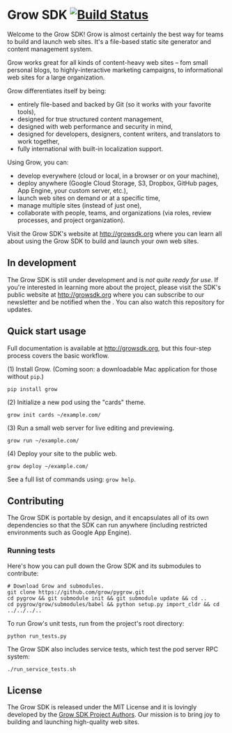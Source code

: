 # Grow SDK [![Build Status](https://travis-ci.org/grow/pygrow.png?branch=master)](https://travis-ci.org/grow/pygrow)

Welcome to the Grow SDK! Grow is almost certainly the best way for teams to build and launch web sites. It's a file-based static site generator and content management system.

Grow works great for all kinds of content-heavy web sites – fom small personal blogs, to highly-interactive marketing campaigns, to informational web sites for a large organization.

Grow differentiates itself by being:

- entirely file-based and backed by Git (so it works with your favorite tools),
- designed for true structured content management,
- designed with web performance and security in mind,
- designed for developers, designers, content writers, and translators to work together,
- fully international with built-in localization support.

Using Grow, you can:

- develop everywhere (cloud or local, in a browser or on your machine),
- deploy anywhere (Google Cloud Storage, S3, Dropbox, GitHub pages, App Engine, your custom server, etc.),
- launch web sites on demand or at a specific time,
- manage multiple sites (instead of just one),
- collaborate with people, teams, and organizations (via roles, review processes, and project organization).

Visit the Grow SDK's website at http://growsdk.org where you can learn all about using the Grow SDK to build and launch your own web sites.

## In development

The Grow SDK is still under development and is *not quite ready for use*. If you're interested in learning more about the project, please visit the SDK's public website at http://growsdk.org where you can subscribe to our newsletter and be notified when the . You can also watch this repository for updates.

## Quick start usage

Full documentation is available at http://growsdk.org, but this four-step process covers the basic workflow.

(1) Install Grow. (Coming soon: a downloadable Mac application for those without `pip`.)

    pip install grow

(2) Initialize a new pod using the "cards" theme.

    grow init cards ~/example.com/

(3) Run a small web server for live editing and previewing.

    grow run ~/example.com/

(4) Deploy your site to the public web.

    grow deploy ~/example.com/

See a full list of commands using: `grow help`.

## Contributing

The Grow SDK is portable by design, and it encapsulates all of its own dependencies so that the SDK can run anywhere (including restricted environments such as Google App Engine).

### Running tests

Here's how you can pull down the Grow SDK and its submodules to contribute:

    # Download Grow and submodules.
    git clone https://github.com/grow/pygrow.git
    cd pygrow && git submodule init && git submodule update && cd ..
    cd pygrow/grow/submodules/babel && python setup.py import_cldr && cd ../../../..
    
To run Grow's unit tests, run from the project's root directory:

    python run_tests.py
    
The Grow SDK also includes service tests, which test the pod server RPC system:

    ./run_service_tests.sh
    
## License

The Grow SDK is released under the MIT License and it is lovingly developed by the [Grow SDK Project Authors](https://github.com/grow/pygrow/blob/master/LICENSE). Our mission is to bring joy to building and launching high-quality web sites.
